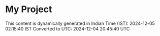 # My Project

This content is dynamically generated in Indian Time (IST): 2024-12-05 02:15:40 IST
Converted to UTC: 2024-12-04 20:45:40 UTC
